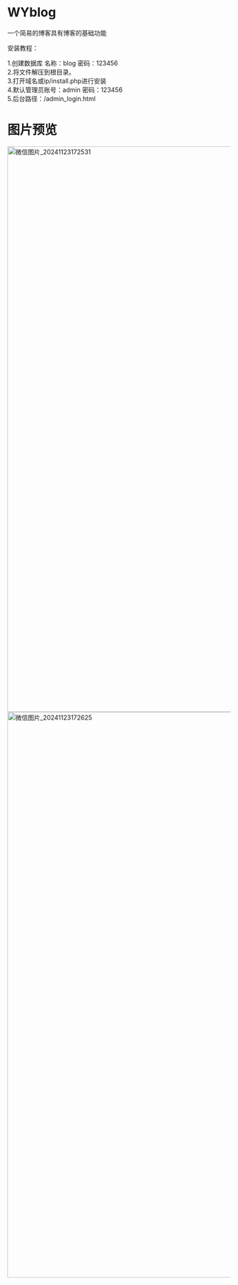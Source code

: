 # WYblog
一个简易的博客具有博客的基础功能

安装教程：

1.创建数据库 名称：blog 密码：123456<br />
2.将文件解压到根目录。<br />
3.打开域名或ip/install.php进行安装<br />
4.默认管理员账号：admin 密码：123456<br />
5.后台路径：/admin_login.html<br />
# 图片预览
<img width="1274" alt="微信图片_20241123172531" src="https://github.com/user-attachments/assets/3817a681-bc18-472b-a4c3-233b9493631f">

<img width="1274" alt="微信图片_20241123172625" src="https://github.com/user-attachments/assets/3df70841-1668-4789-9a47-98c4dba2aaad">
